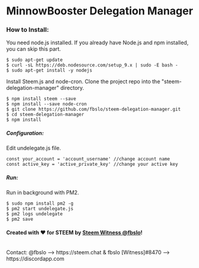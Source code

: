 # MinnowBooster Delegation Manager

### How to Install:

You need node.js installed. If you already have Node.js and npm installed, you can skip this part.
```
$ sudo apt-get update
$ curl -sL https://deb.nodesource.com/setup_9.x | sudo -E bash -
$ sudo apt-get install -y nodejs
```

Install Steem.js and node-cron. Clone the project repo into the "steem-delegation-manager" directory.
```
$ npm install steem --save
$ npm install --save node-cron
$ git clone https://github.com/fbslo/steem-delegation-manager.git
$ cd steem-delegation-manager
$ npm install
```


##### Configuration:
Edit undelegate.js file.

```
const your_account = 'account_username' //change account name
const active_key = 'active_private_key' //change your active key
```

##### Run:
Run in background with PM2.
```
$ sudo npm install pm2 -g
$ pm2 start undelegate.js
$ pm2 logs undelegate
$ pm2 save
```



#### Created with :heart: for STEEM by [Steem Witness @fbslo](https://steemconnect.com/sign/account-witness-vote?witness=fbslo&approve=1)!
<br>
Contact: @fbslo --> https://steem.chat & fbslo [Witness]#8470 --> https://discordapp.com

